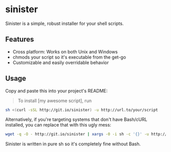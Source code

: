 # sinister

Sinister is a simple, robust installer for your shell scripts.

## Features

- Cross platform: Works on both Unix and Windows
- chmods your script so it's executable from the get-go
- Customizable and easily overridable behavior

## Usage

Copy and paste this into your project's README:

> To install [my awesome script], run

```sh
sh <(curl -sSL http://git.io/sinister) -u http://url.to/your/script
```

Alternatively, if you're targeting systems that don't have Bash/cURL installed, you can replace that with this ugly mess:

```sh
wget -q -O - http://git.io/sinister | xargs -0 -i sh -c '{}' -u http://url.to/your/script
```

Sinister is written in pure sh so it's completely fine without Bash.
